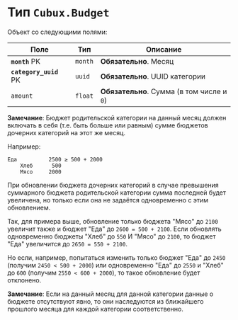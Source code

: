 Тип `Cubux.Budget`
==================

Объект со следующими полями:

Поле | Тип | Описание
---- | --- | --------
**`month`** PK         | `month` | **Обязательно**. Месяц
**`category_uuid`** PK | `uuid`  | **Обязательно**. UUID категории
`amount`               | `float` | **Обязательно**. Сумма (в том числе и `0`)

**Замечание**: Бюджет родительской категории на данный месяц должен
включать в себя (т.е. быть больше или равным) сумме бюджетов дочерних
категорий на этот же месяц.

Например:

    Еда          2500 ≥ 500 + 2000
        Хлеб      500
        Мясо     2000

При обновлении бюджета дочерних категорий в случае превышения суммарного
бюджета родительской категории сумма последней будет увеличена, но
только если она не задаётся одновременно с этим обновлением.

Так, для примера выше, обновление только бюджета "Мясо" до `2100`
увеличит также и бюджет "Еда" до `2600 = 500 + 2100`. Если обновлять
одновременно бюджеты "Хлеб" до `550` И "Мясо" до `2100`, то бюджет "Еда"
увеличится до `2650 = 550 + 2100`.

Но если, например, попытаться изменить только бюджет "Еда" до `2450`
(получим `2450 < 500 + 2000`) или одновременно "Еда" до `2550` и "Хлеб"
до `600` (получим `2550 < 600 + 2000`), то такое обновление будет
отклонено.

**Замечание**: Если на данный месяц для данной категории данные о
бюджете отсутствуют явно, то они наследуются из ближайшего прошлого
месяца для каждой категории соответственно.
